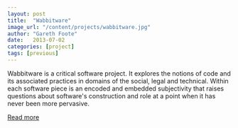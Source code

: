 ```yaml
---
layout: post
title:  "Wabbitware"
image_url: "/content/projects/wabbitware.jpg"
author: "Gareth Foote"
date:   2013-07-02
categories: [project]
tags: [previous]
---
```

Wabbitware is a critical software project. It explores the notions of code and its associated practices in domains of the social, legal and technical. Within each software piece is an encoded and embedded subjectivity that raises questions about software's construction and role at a point when it has never been more pervasive.

[Read more](http://wabbitware.garethfoote.co.uk)
